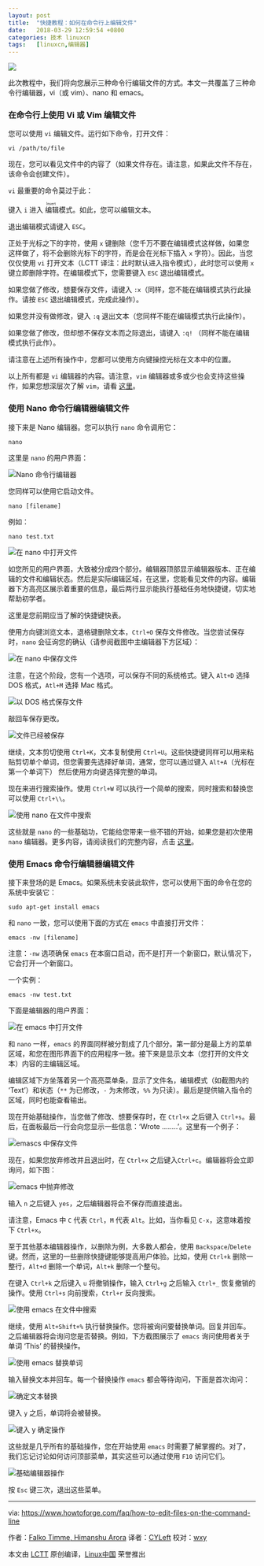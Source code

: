 ```yaml
---
layout: post
title:	"快捷教程：如何在命令行上编辑文件"
date:	2018-03-29 12:59:54 +0800 
categories:	技术 linuxcn 
tags:	[linuxcn,编辑器]
---
```



![](/Asserts/Images//attachment/album/201803/29/125951j1hzg8sd36hosws4.jpg)


此次教程中，我们将向您展示三种命令行编辑文件的方式。本文一共覆盖了三种命令行编辑器，vi（或 vim）、nano 和 emacs。


### 在命令行上使用 Vi 或 Vim 编辑文件


您可以使用 `vi` 编辑文件。运行如下命令，打开文件：



```
vi /path/to/file

```

现在，您可以看见文件中的内容了（如果文件存在。请注意，如果此文件不存在，该命令会创建文件）。


`vi` 最重要的命令莫过于此：


键入 `i` 进入<ruby> 编辑 <rt>  Insert </rt></ruby>模式。如此，您可以编辑文本。


退出编辑模式请键入 `ESC`。


正处于光标之下的字符，使用 `x` 键删除（您千万不要在编辑模式这样做，如果您这样做了，将不会删除光标下的字符，而是会在光标下插入 `x` 字符）。因此，当您仅仅使用 `vi` 打开文本（LCTT 译注：此时默认进入指令模式），此时您可以使用 `x` 键立即删除字符。在编辑模式下，您需要键入 `ESC` 退出编辑模式。


如果您做了修改，想要保存文件，请键入 `:x`（同样，您不能在编辑模式执行此操作。请按 `ESC` 退出编辑模式，完成此操作）。


如果您并没有做修改，键入 `:q` 退出文本（您同样不能在编辑模式执行此操作）。


如果您做了修改，但却想不保存文本而之际退出，请键入 `:q!` （同样不能在编辑模式执行此作）。


请注意在上述所有操作中，您都可以使用方向键操控光标在文本中的位置。


以上所有都是 `vi` 编辑器的内容。请注意，`vim` 编辑器或多或少也会支持这些操作，如果您想深层次了解 `vim`，请看 [这里](https://www.howtoforge.com/vim-basics)。


### 使用 Nano 命令行编辑器编辑文件


接下来是 Nano 编辑器。您可以执行 `nano` 命令调用它：



```
nano

```

这里是 `nano` 的用户界面：


![Nano 命令行编辑器](/Asserts/Images//attachment/album/201803/29/125956w2cosbvuahxlvdvb.png)


您同样可以使用它启动文件。



```
nano [filename]

```

例如：



```
nano test.txt

```

![在 nano 中打开文件](/Asserts/Images//attachment/album/201803/29/125957jux9prajr4fiaffr.png)


如您所见的用户界面，大致被分成四个部分。编辑器顶部显示编辑器版本、正在编辑的文件和编辑状态。然后是实际编辑区域，在这里，您能看见文件的内容。编辑器下方高亮区展示着重要的信息，最后两行显示能执行基础任务地快捷键，切实地帮助初学者。


这里是您前期应当了解的快捷键快表。


使用方向键浏览文本，退格键删除文本，`Ctrl+O` 保存文件修改。当您尝试保存时，`nano` 会征询您的确认（请参阅截图中主编辑器下方区域）：


![在 nano 中保存文件](/Asserts/Images//attachment/album/201803/29/125959galu5oo3jvuf24lu.png)


注意，在这个阶段，您有一个选项，可以保存不同的系统格式。键入 `Alt+D` 选择 DOS 格式，`Atl+M` 选择 Mac 格式。


![以 DOS 格式保存文件](/Asserts/Images//attachment/album/201803/29/130000zaowbhv55ocb5c5a.png)


敲回车保存更改。


![文件已经被保存](/Asserts/Images//attachment/album/201803/29/130001nzggxzbcbnwx0nbx.png)


继续，文本剪切使用 `Ctrl+K`，文本复制使用 `Ctrl+U`。这些快捷键同样可以用来粘贴剪切单个单词，但您需要先选择好单词，通常，您可以通过键入 `Alt+A`（光标在第一个单词下） 然后使用方向键选择完整的单词。


现在来进行搜索操作。使用 `Ctrl+W` 可以执行一个简单的搜索，同时搜索和替换您可以使用 `Ctrl+\\`。


![使用 nano 在文件中搜索](/Asserts/Images//attachment/album/201803/29/130002i6fa33k25u9um906.png)


这些就是 `nano` 的一些基础功，它能给您带来一些不错的开始，如果您是初次使用 `nano` 编辑器。更多内容，请阅读我们的完整内容，点击 [这里](https://www.howtoforge.com/linux-nano-command/)。


### 使用 Emacs 命令行编辑器编辑文件


接下来登场的是 Emacs。如果系统未安装此软件，您可以使用下面的命令在您的系统中安装它：



```
sudo apt-get install emacs

```

和 `nano` 一致，您可以使用下面的方式在 `emacs` 中直接打开文件：



```
emacs -nw [filename]

```

注意：`-nw` 选项确保 `emacs` 在本窗口启动，而不是打开一个新窗口，默认情况下，它会打开一个新窗口。


一个实例：



```
emacs -nw test.txt

```

下面是编辑器的用户界面：


![在 emacs 中打开文件](/Asserts/Images//attachment/album/201803/29/130003jm6mri6xvjmsq666.png)


和 `nano` 一样，`emacs` 的界面同样被分割成了几个部分。第一部分是最上方的菜单区域，和您在图形界面下的应用程序一致。接下来是显示文本（您打开的文件文本）内容的主编辑区域。


编辑区域下方坐落着另一个高亮菜单条，显示了文件名，编辑模式（如截图内的 ‘Text’）和状态（`**` 为已修改，`-` 为未修改，`%%` 为只读）。最后是提供输入指令的区域，同时也能查看输出。


现在开始基础操作，当您做了修改、想要保存时，在 `Ctrl+x` 之后键入 `Ctrl+s`。最后，在面板最后一行会向您显示一些信息：‘Wrote ........’。这里有一个例子：


![emascs 中保存文件](/Asserts/Images//attachment/album/201803/29/130005mvsvzd5x5fxa3srz.png)


现在，如果您放弃修改并且退出时，在 `Ctrl+x` 之后键入`Ctrl+c`。编辑器将会立即询问，如下图：


![emacs 中抛弃修改](/Asserts/Images//attachment/album/201803/29/130007tmlwz22qq2ywx38p.png)


输入 `n` 之后键入 `yes`，之后编辑器将会不保存而直接退出。


请注意，Emacs 中 `C` 代表 `Ctrl`，`M` 代表 `Alt`。比如，当你看见 `C-x`，这意味着按下 `Ctrl+x`。


至于其他基本编辑器操作，以删除为例，大多数人都会，使用 `Backspace`/`Delete` 键。然而，这里的一些删除快捷键能够提高用户体验。比如，使用 `Ctrl+k` 删除一整行，`Alt+d` 删除一个单词，`Alt+k` 删除一个整句。


在键入 `Ctrl+k` 之后键入 `u` 将撤销操作，输入 `Ctrl+g` 之后输入 `Ctrl+_` 恢复撤销的操作。使用 `Ctrl+s` 向前搜索，`Ctrl+r` 反向搜索。


![使用 emacs 在文件中搜索](/Asserts/Images//attachment/album/201803/29/130008kq9mmiiroh3i5vo8.png)


继续，使用 `Alt+Shift+%` 执行替换操作。您将被询问要替换单词。回复并回车。之后编辑器将会询问您是否替换。例如，下方截图展示了 `emacs` 询问使用者关于单词 ‘This’ 的替换操作。


![使用 emacs 替换单词](/Asserts/Images//attachment/album/201803/29/130009igxu9g994xmn1d12.png)


输入替换文本并回车。每一个替换操作 `emacs` 都会等待询问，下面是首次询问：


![确定文本替换](/Asserts/Images//attachment/album/201803/29/130010fozfz11kcoktt8fq.png)


键入 `y` 之后，单词将会被替换。


![键入 y 确定操作](/Asserts/Images//attachment/album/201803/29/130011i3u7p87l45llzcvm.png)


这些就是几乎所有的基础操作，您在开始使用 `emacs` 时需要了解掌握的。对了，我们忘记讨论如何访问顶部菜单，其实这些可以通过使用 `F10` 访问它们。


![基础编辑器操作](/Asserts/Images//attachment/album/201803/29/130012gqfd9mxmnddsgd9u.png)


按 `Esc` 键三次，退出这些菜单。




---


via: <https://www.howtoforge.com/faq/how-to-edit-files-on-the-command-line>


作者：[Falko Timme, Himanshu Arora](https://www.howtoforge.com) 译者：[CYLeft](https://github.com/CYLeft) 校对：[wxy](https://github.com/wxy)


本文由 [LCTT](https://github.com/LCTT/TranslateProject) 原创编译，[Linux中国](https://linux.cn/) 荣誉推出
